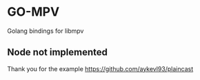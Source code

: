 # GO-MPV

Golang bindings for libmpv

## Node not implemented


Thank you for the example
https://github.com/aykevl93/plaincast
